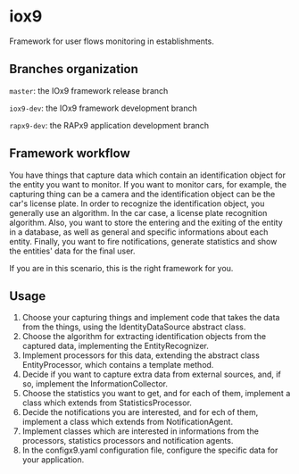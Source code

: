 # iox9
Framework for user flows monitoring in establishments.

## Branches organization
``master``: the IOx9 framework release branch

``iox9-dev``: the IOx9 framework development branch

``rapx9-dev``: the RAPx9 application development branch

## Framework workflow

You have things that capture data which contain an identification object for the entity you want to monitor. If you want to monitor cars, for example, the capturing thing can be a camera and the identification object can be the car's license plate. In order to recognize the identification object, you generally use an algorithm. In the car case, a license plate recognition algorithm. Also, you want to store the entering and the exiting of the entity in a database, as well as general and specific informations about each entity. Finally, you want to fire notifications, generate statistics and show the entities' data for the final user.

If you are in this scenario, this is the right framework for you.

## Usage

1. Choose your capturing things and implement code that takes the data from the things, using the IdentityDataSource abstract class.
2. Choose the algorithm for extracting identification objects from the captured data, implementing the EntityRecognizer.
3. Implement processors for this data, extending the abstract class EntityProcessor, which contains a template method.
4. Decide if you want to capture extra data from external sources, and, if so, implement the InformationCollector.
5. Choose the statistics you want to get, and for each of them, implement a class which extends from StatisticsProcessor.
6. Decide the notifications you are interested, and for ech of them, implement a class which extends from NotificationAgent.
7. Implement classes which are interested in informations from the processors, statistics processors and notification agents.
8. In the configx9.yaml configuration file, configure the specific data for your application.
